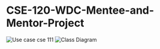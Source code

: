 # CSE-120-WDC-Mentee-and-Mentor-Project

![Use case cse 111](https://github.com/user-attachments/assets/4afb8faa-f114-4f68-a516-f4f094f5f6c7)
![Class Diagram](https://github.com/user-attachments/assets/17fbd06c-54a4-460f-9b5e-7d14154a1875)

